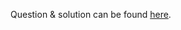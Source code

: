 Question & solution can be found [here](http://www.practicepython.org/exercise/2014/05/28/16-password-generator.html).